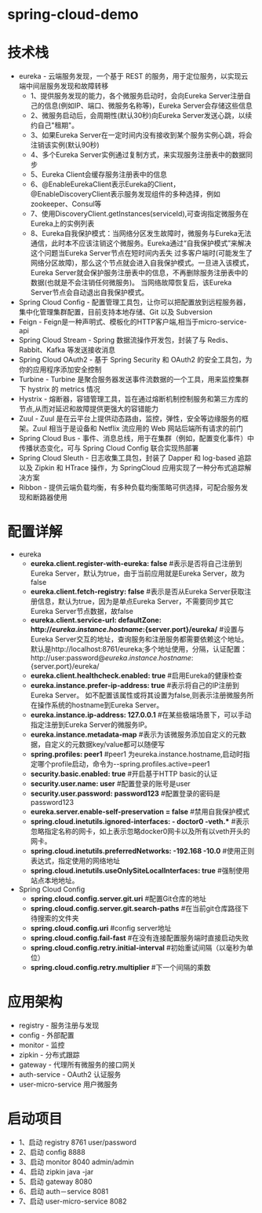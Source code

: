 # spring-cloud-demo

# 技术栈
  * eureka - 云端服务发现，一个基于 REST 的服务，用于定位服务，以实现云端中间层服务发现和故障转移
       * 1、提供服务发现的能力，各个微服务启动时，会向Eureka Server注册自己的信息(例如IP、端口、微服务名称等)，Eureka Server会存储这些信息
       * 2、微服务启动后，会周期性(默认30秒)向Eureka Server发送心跳，以续约自己"租期"。
       * 3、如果Eureka Server在一定时间内没有接收到某个服务实例心跳，将会注销该实例(默认90秒)
       * 4、多个Eureka Server实例通过复制方式，来实现服务注册表中的数据同步
       * 5、Eureka Client会缓存服务注册表中的信息
       * 6、@EnableEurekaClient表示Eureka的Client，@EnableDiscoveryClient表示服务发现组件的多种选择，例如zookeeper、Consul等
       * 7、使用DiscoveryClient.getInstances(serviceId),可查询指定微服务在Eureka上的实例列表
       * 8、Eureka自我保护模式：当网络分区发生故障时，微服务与Eureka无法通信，此时本不应该注销这个微服务。Eureka通过“自我保护模式”来解决这个问题当Eureka Server节点在短时间内丢失
            过多客户端时(可能发生了网络分区故障)，那么这个节点就会进入自我保护模式。一旦进入该模式，Eureka Server就会保护服务注册表中的信息，不再删除服务注册表中的数据(也就是不会注销任何微服务)。
            当网络故障恢复后，该Eureka Server节点会自动退出自我保护模式。
  * Spring Cloud Config - 配置管理工具包，让你可以把配置放到远程服务器，集中化管理集群配置，目前支持本地存储、Git 以及 Subversion
  * Feign - Feign是一种声明式、模板化的HTTP客户端,相当于micro-service-api
  * Spring Cloud Stream - Spring 数据流操作开发包，封装了与 Redis、Rabbit、Kafka 等发送接收消息
  * Spring Cloud OAuth2 - 基于 Spring Security 和 OAuth2 的安全工具包，为你的应用程序添加安全控制
  * Turbine - Turbine 是聚合服务器发送事件流数据的一个工具，用来监控集群下 hystrix 的 metrics 情况     
  * Hystrix - 熔断器，容错管理工具，旨在通过熔断机制控制服务和第三方库的节点,从而对延迟和故障提供更强大的容错能力
  * Zuul - Zuul 是在云平台上提供动态路由，监控，弹性，安全等边缘服务的框架。Zuul 相当于是设备和 Netflix 流应用的 Web 网站后端所有请求的前门
  * Spring Cloud Bus - 事件、消息总线，用于在集群（例如，配置变化事件）中传播状态变化，可与 Spring Cloud Config 联合实现热部署
  * Spring Cloud Sleuth - 日志收集工具包，封装了 Dapper 和 log-based 追踪以及 Zipkin 和 HTrace 操作，为 SpringCloud 应用实现了一种分布式追踪解决方案
  * Ribbon - 提供云端负载均衡，有多种负载均衡策略可供选择，可配合服务发现和断路器使用
        
# 配置详解
  * eureka
     * __eureka.client.register-with-eureka: false__    #表示是否将自己注册到Eureka Server，默认为true，由于当前应用就是Eureka Server，故为false
     * __eureka.client.fetch-registry: false__    #表示是否从Eureka Server获取注册信息，默认为true，因为是单点Eureka Server，不需要同步其它Eureka Server节点数据，故false
     * __eureka.client.service-url: 
            defaultZone: http://${eureka.instance.hostname}:${server.port}/eureka/__    #设置与Eureka Server交互的地址，查询服务和注册服务都需要依赖这个地址。默认是http://localhost:8761/eureka;多个地址使用，分隔，认证配置：http://user:password@${eureka.instance.hostname}:${server.port}/eureka/
     * __eureka.client.healthcheck.enabled: true__      #启用Eureka的健康检查
     * __eureka.instance.prefer-ip-address: true__      #表示将自己的IP注册到Eureka Server。 如不配置该属性或将其设置为false,则表示注册微服务所在操作系统的hostname到Eureka Server。           
     * __eureka.instance.ip-address: 127.0.0.1__        #在某些极端场景下，可以手动指定注册到Eureka Server的微服务IP。
     * __eureka.instance.metadata-map__    #表示为该微服务添加自定义的元数据，自定义的元数据key/value都可以随便写
     * __spring.profiles: peer1__     #peer1 为eureka.instance.hostname,启动时指定哪个profile启动，命令为--spring.profiles.active=peer1
     * __security.basic.enabled: true__      #开启基于HTTP basic的认证
     * __security.user.name: user__     #配置登录的账号是user
     * __security.user.password: password123__      #配置登录的密码是password123
     * __eureka.server.enable-self-preservation = false__        #禁用自我保护模式
     * __spring.cloud.inetutils.ignored-interfaces: - doctor0 -veth.*__      #表示忽略指定名称的网卡，如上表示忽略docker0网卡以及所有以veth开头的网卡。
     * __spring.cloud.inetutils.preferredNetworks: -192.168  -10.0__        #使用正则表达式，指定使用的网络地址
     * __spring.cloud.inetutils.useOnlySiteLocalInterfaces: true__        #强制使用站点本地地址。
  * Spring Cloud Config
     * __spring.cloud.config.server.git.uri__        #配置Git仓库的地址
     * __spring.cloud.config.server.git.search-paths__         #在当前git仓库路径下待搜索的文件夹
     * __spring.cloud.config.uri__         #config server地址     
     * __spring.cloud.config.fail-fast__         #在没有连接配置服务端时直接启动失败
     * __spring.cloud.config.retry.initial-interval__             #初始重试间隔（以毫秒为单位）
     * __spring.cloud.config.retry.multiplier__          #下一个间隔的乘数           
# 应用架构
  * registry - 服务注册与发现
  * config - 外部配置
  * monitor - 监控
  * zipkin - 分布式跟踪
  * gateway - 代理所有微服务的接口网关
  * auth-service - OAuth2 认证服务
  * user-micro-service 用户微服务
  
# 启动项目
  * 1、启动 registry  8761  user/password
  * 2、启动 config   8888
  * 3、启动 monitor  8040   admin/admin
  * 4、启动 zipkin   java -jar 
  * 5、启动 gateway  8080
  * 6、启动 auth－service   8081
  * 7、启动 user-micro-service 8082